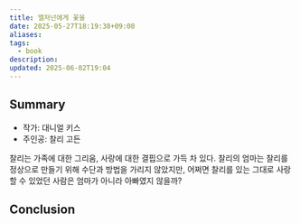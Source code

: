 ```yaml
---
title: 앨저넌에게 꽃을
date: 2025-05-27T18:19:38+09:00
aliases: 
tags:
  - book
description: 
updated: 2025-06-02T19:04
---
```


## Summary

- 작가: 대니얼 키스
- 주인공: 찰리 고든

찰리는 가족에 대한 그리움, 사랑에 대한 결핍으로 가득 차 있다. 찰리의 엄마는 찰리를 정상으로 만들기 위해 수단과 방법을 가리지 않았지만, 어쩌면 찰리를 있는 그대로 사랑할 수 있었던 사람은 엄마가 아니라 아빠였지 않을까?

## Conclusion
